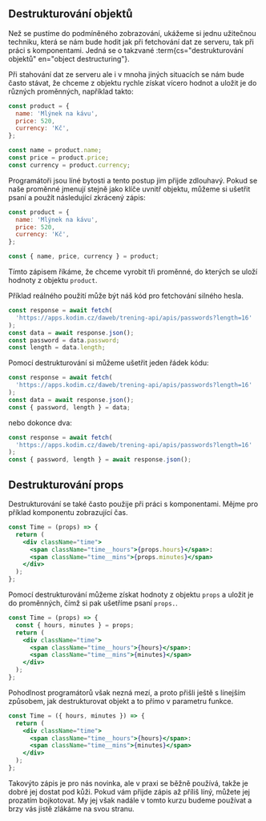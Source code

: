 ## Destrukturování objektů

Než se pustíme do podmíněného zobrazování, ukážeme si jednu užitečnou techniku, která se nám bude hodit jak při fetchování dat ze serveru, tak při práci s komponentami. Jedná se o takzvané :term{cs="destrukturování objektů" en="object destructuring"}.

Při stahování dat ze serveru ale i v mnoha jiných situacích se nám bude často stávat, že chceme z objektu rychle získat vícero hodnot a uložit je do různých proměnných, například takto:

```js
const product = {
  name: 'Mlýnek na kávu',
  price: 520,
  currency: 'Kč',
};

const name = product.name;
const price = product.price;
const currency = product.currency;
```

Programátoři jsou líné bytosti a tento postup jim přijde zdlouhavý. Pokud se naše proměnné jmenují stejně jako klíče uvnitř objektu, můžeme si ušetřit psaní a použít následující zkrácený zápis:

```js
const product = {
  name: 'Mlýnek na kávu',
  price: 520,
  currency: 'Kč',
};

const { name, price, currency } = product;
```

Tímto zápisem říkáme, že chceme vyrobit tři proměnné, do kterých se uloží hodnoty z objektu `product`.

Příklad reálného použití může být náš kód pro fetchování silného hesla.

```js
const response = await fetch(
  'https://apps.kodim.cz/daweb/trening-api/apis/passwords?length=16'
);
const data = await response.json();
const password = data.password;
const length = data.length;
```

Pomocí destrukturování si můžeme ušetřit jeden řádek kódu:

```js
const response = await fetch(
  'https://apps.kodim.cz/daweb/trening-api/apis/passwords?length=16'
);
const data = await response.json();
const { password, length } = data;
```

nebo dokonce dva:

```js
const response = await fetch(
  'https://apps.kodim.cz/daweb/trening-api/apis/passwords?length=16'
);
const { password, length } = await response.json();
```

## Destrukturování props

Destrukturování se také často použije při práci s komponentami. Mějme pro příklad komponentu zobrazující čas.

```jsx
const Time = (props) => {
  return (
    <div className="time">
      <span className="time__hours">{props.hours}</span>:
      <span className="time__mins">{props.minutes}</span>
    </div>
  );
};
```

Pomocí destrukturování můžeme získat hodnoty z objektu `props` a uložit je do proměnných, čímž si pak ušetříme psaní `props.`.

```jsx
const Time = (props) => {
  const { hours, minutes } = props;
  return (
    <div className="time">
      <span className="time__hours">{hours}</span>:
      <span className="time__mins">{minutes}</span>
    </div>
  );
};
```

Pohodlnost programátorů však nezná mezí, a proto přišli ještě s línejším způsobem, jak destrukturovat objekt a to přímo v parametru funkce.

```jsx
const Time = ({ hours, minutes }) => {
  return (
    <div className="time">
      <span className="time__hours">{hours}</span>:
      <span className="time__mins">{minutes}</span>
    </div>
  );
};
```

Takovýto zápis je pro nás novinka, ale v praxi se běžně používá, takže je dobré jej dostat pod kůži. Pokud vám přijde zápis až příliš líný, můžete jej prozatím bojkotovat. My jej však nadále v tomto kurzu budeme používat a brzy vás jistě zlákáme na svou stranu.
